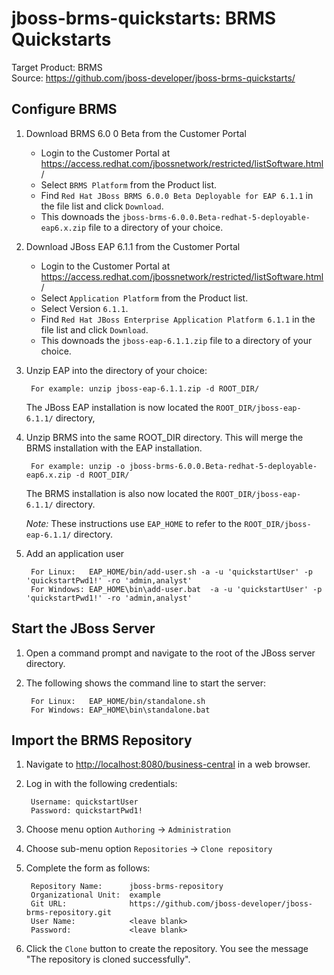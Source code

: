 jboss-brms-quickstarts: BRMS Quickstarts
========================================
Target Product: BRMS  
Source: <https://github.com/jboss-developer/jboss-brms-quickstarts/>  

Configure BRMS
--------------

1. Download BRMS 6.0 0 Beta from the Customer Portal
    * Login to the Customer Portal at <https://access.redhat.com/jbossnetwork/restricted/listSoftware.html>/
    * Select `BRMS Platform` from the Product list.
    * Find `Red Hat JBoss BRMS 6.0.0 Beta Deployable for EAP 6.1.1` in the file list and click `Download`.
    * This downoads the `jboss-brms-6.0.0.Beta-redhat-5-deployable-eap6.x.zip` file to a directory of your choice.
 
2. Download JBoss EAP 6.1.1 from the Customer Portal
    * Login to the Customer Portal at <https://access.redhat.com/jbossnetwork/restricted/listSoftware.html>/
    * Select `Application Platform` from the Product list.
    * Select Version `6.1.1`.
    * Find `Red Hat JBoss Enterprise Application Platform 6.1.1` in the file list and click `Download`.
    * This downoads the `jboss-eap-6.1.1.zip` file to a directory of your choice.

3. Unzip EAP into the directory of your choice:

        For example: unzip jboss-eap-6.1.1.zip -d ROOT_DIR/

   The JBoss EAP installation is now located the `ROOT_DIR/jboss-eap-6.1.1/` directory,

4. Unzip BRMS into the same ROOT_DIR directory. This will merge the BRMS installation with the EAP installation. 
 
        For example: unzip -o jboss-brms-6.0.0.Beta-redhat-5-deployable-eap6.x.zip -d ROOT_DIR/

   The BRMS installation is also now located the `ROOT_DIR/jboss-eap-6.1.1/` directory. 
   
   _Note:_ These instructions use `EAP_HOME` to refer to the `ROOT_DIR/jboss-eap-6.1.1/` directory.

5. Add an application user

        For Linux:   EAP_HOME/bin/add-user.sh -a -u 'quickstartUser' -p 'quickstartPwd1!' -ro 'admin,analyst'
        For Windows: EAP_HOME\bin\add-user.bat  -a -u 'quickstartUser' -p 'quickstartPwd1!' -ro 'admin,analyst'
    
Start the JBoss Server
-------------------------

1. Open a command prompt and navigate to the root of the JBoss server directory.
2. The following shows the command line to start the server:

        For Linux:   EAP_HOME/bin/standalone.sh
        For Windows: EAP_HOME\bin\standalone.bat

Import the BRMS Repository
----------------------

1. Navigate to <http://localhost:8080/business-central> in a web browser. 

2. Log in with the following credentials:

        Username: quickstartUser
        Password: quickstartPwd1!

3. Choose menu option `Authoring` -> `Administration`

4. Choose sub-menu option `Repositories` -> `Clone repository`

5. Complete the form as follows:

        Repository Name:      jboss-brms-repository
        Organizational Unit:  example
        Git URL:              https://github.com/jboss-developer/jboss-brms-repository.git
        User Name:            <leave blank>
        Password:             <leave blank>

6. Click the `Clone` button to create the repository. You see the message "The repository is cloned successfully".


